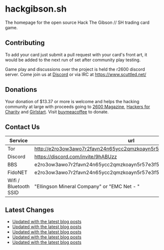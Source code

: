 # hackgibson.sh
The homepage for the open source Hack The Gibson // SH trading card game.


## Contributing

To add your card just submit a pull request with your card's front art, it would be added to the next run of set after community play testing.

Game play and discussions over the project is held the r2600 discord server. Come join us at [Discord](https://discord.com/invite/9hABUzz) or via IRC at https://www.scuttled.net/


## Donations

Your donation of $13.37 or more is welcome and helps the hacking community at large with proceeds going to [2600 Magazine](https://2600.com/), [Hackers for Charity](https://hackersforcharity.org) and [Girlstart](https://girlstart.org).  Visit [buymeacoffee](https://www.buymeacoffee.com/hackgibson.sh) to donate.


## Contact Us

Service | url
-|-
Tor | http://e2ro3ow3awo7r2favn24n65ycc2qmzkoayn5r57e3f56nvjwdcgg32ad.onion
Discord | https://discord.com/invite/9hABUzz
BBS | e2ro3ow3awo7r2favn24n65ycc2qmzkoayn5r57e3f56nvjwdcgg32ad.onion:23
FidoNET | e2ro3ow3awo7r2favn24n65ycc2qmzkoayn5r57e3f56nvjwdcgg32ad.onion:24554
Wifi / Bluetooth SSID | "Ellingson Mineral Company" or "EMC Net - <fidonet address>"

## Latest Changes
<!-- BLOG-POST-LIST:START -->
- [Updated with the latest blog posts](https://github.com/DFW2600/hackgibson.sh/commit/2b8bef3c95e2eb9048a1443d279130a00bfb43dd)
- [Updated with the latest blog posts](https://github.com/DFW2600/hackgibson.sh/commit/2b45fb2433d3653808d74b58ef21056af6ea151c)
- [Updated with the latest blog posts](https://github.com/DFW2600/hackgibson.sh/commit/eed7ede55052124f4a3b444292366e26b6a6ffd7)
- [Updated with the latest blog posts](https://github.com/DFW2600/hackgibson.sh/commit/6b45aaf8f60f50c1108269d57cdebc072699c0a6)
- [Updated with the latest blog posts](https://github.com/DFW2600/hackgibson.sh/commit/8830557333e0014cbf3da3bac0d12d604d2b2696)
<!-- BLOG-POST-LIST:END -->
